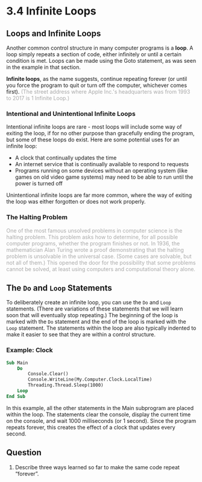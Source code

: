# 3.4 Infinite Loops
## Loops and Infinite Loops
Another common control structure in many computer programs is a **loop**. A loop simply repeats a section of code, either infinitely or until a certain condition is met. Loops can be made using the Goto statement, as was seen in the example in that section.

**Infinite loops**, as the name suggests, continue repeating forever (or until you force the program to quit or turn off the computer, whichever comes first). <span style="color: darkgray">(The street address where Apple Inc.'s headquarters was from 1993 to 2017 is 1 Infinite Loop.)</span>

### Intentional and Unintentional Infinite Loops
Intentional infinite loops are rare - most loops will include some way of exiting the loop, if for no other purpose than gracefully ending the program, but some of these loops do exist. Here are some potential uses for an infinite loop:
* A clock that continually updates the time
* An internet service that is continually available to respond to requests
* Programs running on some devices without an operating system (like games on old video game systems) may need to be able to run until the power is turned off

Unintentional infinite loops are far more common, where the way of exiting the loop was either forgotten or does not work properly.

### The Halting Problem
<span style="color: darkgray">One of the most famous unsolved problems in computer science is the halting problem. This problem asks how to determine, for all possible computer programs, whether the program finishes or not. In 1936, the mathematician Alan Turing wrote a proof demonstrating that the halting problem is unsolvable in the universal case. (Some cases are solvable, but not all of them.) This opened the door for the possibility that some problems cannot be solved, at least using computers and computational theory alone.</span>

## The ```Do``` and ```Loop``` Statements
To deliberately create an infinite loop, you can use the ```Do``` and ```Loop``` statements. (There are variations of these statements that we will learn soon that will eventually stop repeating.) The beginning of the loop is marked with the ```Do``` statement and the end of the loop is marked with the ```Loop``` statement. The statements within the loop are also typically indented to make it easier to see that they are within a control structure.

### Example: Clock
```vb
Sub Main
    Do
        Console.Clear()
        Console.WriteLine(My.Computer.Clock.LocalTime)
        Threading.Thread.Sleep(1000)
    Loop
End Sub
```

In this example, all the other statements in the Main subprogram are placed within the loop. The statements clear the console, display the current time on the console, and wait 1000 milliseconds (or 1 second). Since the program repeats forever, this creates the effect of a clock that updates every second.

## Question
1. Describe three ways learned so far to make the same code repeat “forever”.